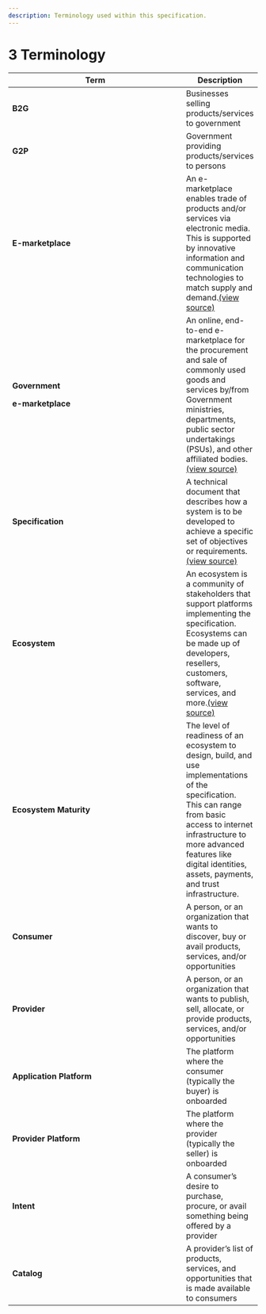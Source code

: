 ```yaml
---
description: Terminology used within this specification.
---
```


# 3 Terminology

<table><thead><tr><th width="348">Term</th><th>Description</th></tr></thead><tbody><tr><td><strong>B2G</strong></td><td>Businesses selling products/services to government</td></tr><tr><td><strong>G2P</strong></td><td>Government providing products/services to persons</td></tr><tr><td><strong>E-marketplace</strong></td><td>An e-marketplace enables trade of products and/or services via electronic media. This is supported by innovative information and communication technologies to match supply and demand.<a href="https://www.igi-global.com/dictionary/small-business-collaboration-through-electronic/8848">(view source)</a></td></tr><tr><td><p><strong>Government</strong></p><p><strong>e-marketplace</strong></p></td><td>An online, end-to-end e-marketplace for the procurement and sale of commonly used goods and services by/from Government ministries, departments, public sector undertakings (PSUs), and other affiliated bodies.<a href="https://assets-bg.gem.gov.in/resources/pdf/GeM_handbook.pdf">(view source)</a></td></tr><tr><td><strong>Specification</strong></td><td>A technical document that describes how a system is to be developed to achieve a specific set of objectives or requirements.<a href="https://www.pluralsight.com/guides/read-and-understand-architectural-design-specifications-with-agile">(view source)</a></td></tr><tr><td><strong>Ecosystem</strong></td><td>An ecosystem is a community of stakeholders that support platforms implementing the specification. Ecosystems can be made up of developers, resellers, customers, software, services, and more.<a href="https://www.appdirect.com/resources/glossary/software-ecosystem">(view source)</a></td></tr><tr><td><strong>Ecosystem Maturity</strong></td><td>The level of readiness of an ecosystem to design, build, and use implementations of the specification. This can range from basic access to internet infrastructure to more advanced features like digital identities, assets, payments, and trust infrastructure.</td></tr><tr><td><strong>Consumer</strong></td><td>A person, or an organization that wants to discover, buy or avail products, services, and/or opportunities</td></tr><tr><td><strong>Provider</strong></td><td>A person, or an organization that wants to publish, sell, allocate, or provide products, services, and/or opportunities</td></tr><tr><td><strong>Application Platform</strong></td><td>The platform where the consumer (typically the buyer) is onboarded</td></tr><tr><td><strong>Provider Platform</strong></td><td>The platform where the provider (typically the seller) is onboarded</td></tr><tr><td><strong>Intent</strong></td><td>A consumer’s desire to purchase, procure, or avail something being offered by a provider</td></tr><tr><td><strong>Catalog</strong></td><td>A provider’s list of products, services, and opportunities that is made available to consumers</td></tr></tbody></table>

